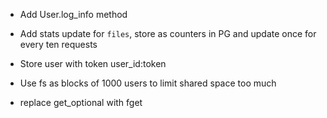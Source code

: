 - Add User.log_info method

- Add stats update for `files`, store as counters in PG and update once for every ten requests
- Store user with token user_id:token
- Use fs as blocks of 1000 users to limit shared space too much
- replace get_optional with fget
